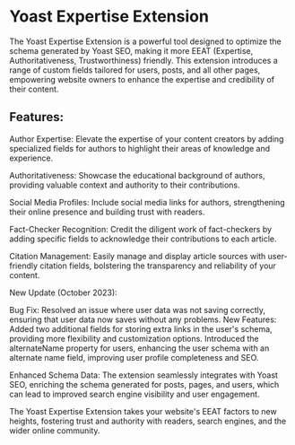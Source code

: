 # Yoast Expertise Extension
The Yoast Expertise Extension is a powerful tool designed to optimize the schema generated by Yoast SEO, making it more EEAT (Expertise, Authoritativeness, Trustworthiness) friendly. This extension introduces a range of custom fields tailored for users, posts, and all other pages, empowering website owners to enhance the expertise and credibility of their content.

## Features:

Author Expertise: Elevate the expertise of your content creators by adding specialized fields for authors to highlight their areas of knowledge and experience.

Authoritativeness: Showcase the educational background of authors, providing valuable context and authority to their contributions.

Social Media Profiles: Include social media links for authors, strengthening their online presence and building trust with readers.

Fact-Checker Recognition: Credit the diligent work of fact-checkers by adding specific fields to acknowledge their contributions to each article.

Citation Management: Easily manage and display article sources with user-friendly citation fields, bolstering the transparency and reliability of your content.

New Update  (October 2023):

Bug Fix: Resolved an issue where user data was not saving correctly, ensuring that user data now saves without any problems.
New Features:
Added two additional fields for storing extra links in the user's schema, providing more flexibility and customization options.
Introduced the alternateName property for users, enhancing the user schema with an alternate name field, improving user profile completeness and SEO.

Enhanced Schema Data: The extension seamlessly integrates with Yoast SEO, enriching the schema generated for posts, pages, and users, which can lead to improved search engine visibility and user engagement.

The Yoast Expertise Extension takes your website's EEAT factors to new heights, fostering trust and authority with readers, search engines, and the wider online community.

